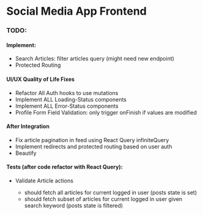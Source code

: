 # Social Media App Frontend

### TODO:

#### Implement:

- Search Articles: filter articles query (might need new endpoint)
- Protected Routing

#### UI/UX Quality of Life Fixes

- Refactor All Auth hooks to use mutations
- Implement ALL Loading-Status components
- Implement ALL Error-Status components
- Profile Form Field Validation: only trigger onFinish if values are modified

#### After Integration

- Fix article pagination in feed using React Query infiniteQuery
- Implement redirects and protected routing based on user auth
- Beautify

#### Tests (after code refactor with React Query):

- Validate Article actions

  - should fetch all articles for current logged in user (posts state is set)
  - should fetch subset of articles for current logged in user given search keyword (posts state is filtered)
